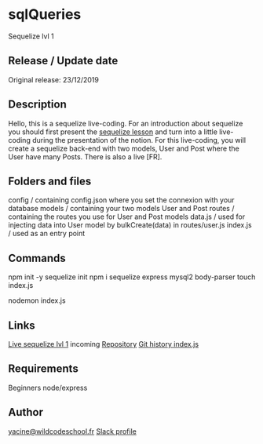 # sqlQueries

Sequelize lvl 1 

## Release / Update date

Original release: 23/12/2019

## Description

Hello, this is a sequelize live-coding. For an introduction about sequelize you should first present the [sequelize lesson](https://docs.google.com/presentation/d/1gNfuoZcDwAiln8-sStmQZ99SnR9mqhPobMdYceXlvgg/edit#slide=id.p) and turn into a little live-coding during the presentation of the notion. 
For this live-coding, you will create a sequelize back-end with two models, User and Post where the User have many Posts.
There is also a live [FR].


## Folders and files
config / containing config.json where you set the connexion with your database
models / containing your two models User and Post
routes / containing the routes you use for User and Post models
data.js / used for injecting data into User model by bulkCreate(data) in routes/user.js
index.js / used as an entry point


## Commands
npm init -y
sequelize init
npm i sequelize express mysql2 body-parser
touch index.js

nodemon index.js


## Links

[Live sequelize lvl 1]() incoming
[Repository](https://github.com/Chojiu15/SequelizeLvl1)
[Git history index.js](https://github.githistory.xyz/Chojiu15/SequelizeLvl1/blob/master/index.js)


## Requirements

Beginners node/express


## Author

yacine@wildcodeschool.fr 
[Slack profile](https://app.slack.com/client/T6SG2QGG2/GHKASSHPX/user_profile/UHPHN53TN)